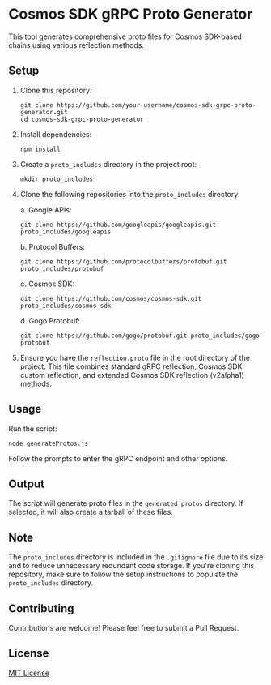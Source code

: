 # Cosmos SDK gRPC Proto Generator

This tool generates comprehensive proto files for Cosmos SDK-based chains using various reflection methods.

## Setup

1. Clone this repository:
   ```
   git clone https://github.com/your-username/cosmos-sdk-grpc-proto-generator.git
   cd cosmos-sdk-grpc-proto-generator
   ```

2. Install dependencies:
   ```
   npm install
   ```

3. Create a `proto_includes` directory in the project root:
   ```
   mkdir proto_includes
   ```

4. Clone the following repositories into the `proto_includes` directory:

   a. Google APIs:
   ```
   git clone https://github.com/googleapis/googleapis.git proto_includes/googleapis
   ```

   b. Protocol Buffers:
   ```
   git clone https://github.com/protocolbuffers/protobuf.git proto_includes/protobuf
   ```

   c. Cosmos SDK:
   ```
   git clone https://github.com/cosmos/cosmos-sdk.git proto_includes/cosmos-sdk
   ```

   d. Gogo Protobuf:
   ```
   git clone https://github.com/gogo/protobuf.git proto_includes/gogo-protobuf
   ```

5. Ensure you have the `reflection.proto` file in the root directory of the project. This file combines standard gRPC reflection, Cosmos SDK custom reflection, and extended Cosmos SDK reflection (v2alpha1) methods.

## Usage

Run the script:
```
node generateProtos.js
```

Follow the prompts to enter the gRPC endpoint and other options.

## Output

The script will generate proto files in the `generated_protos` directory. If selected, it will also create a tarball of these files.

## Note

The `proto_includes` directory is included in the `.gitignore` file due to its size and to reduce unnecessary redundant code storage. If you're cloning this repository, make sure to follow the setup instructions to populate the `proto_includes` directory.

## Contributing

Contributions are welcome! Please feel free to submit a Pull Request.

## License

[MIT License](LICENSE)
